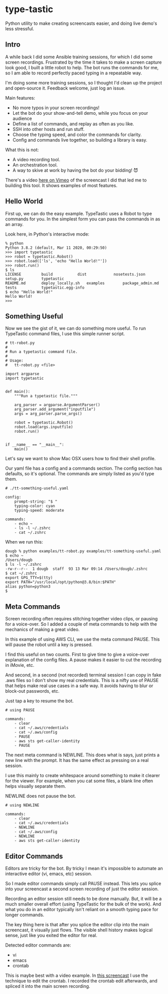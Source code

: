 # type-tastic
Python utility to make creating screencasts easier, and doing live demo's less stressful.

## Intro
A while back I did some Ansible training sessions, for which I did some screen recordings.
Frustrated by the time it takes to make a screen capture look good, I built a little robot to help.
The bot runs the commands for me, so I am able to record perfectly paced typing in a repeatable way.

I'm doing some more training sessions, so I thought I'd clean up the project and open-source it.
Feedback welcome, just log an issue.

Main features:
* No more typos in your screen recordings!
* Let the bot do your show-and-tell demo, while you focus on your audience
* Define a list of commands, and replay as often as you like.
* SSH into other hosts and run stuff.
* Choose the typing speed, and color the commands for clarity.
* Config and commands live together, so building a library is easy.

What this is not:
* A video recording tool.
* An orchestration tool.
* A way to skive at work by having the bot do your bidding! 😈

There's a video [here on Vimeo](https://vimeo.com/224764672) of the screencast I did that led me to building this tool.
It shows examples of most features.
## Hello World
First up, we can do the easy example.
TypeTastic uses a Robot to type commands for you.
In the simplest form you can pass the commands in as an array.

Look here, in Python's interactive mode:
```
% python
Python 3.8.2 (default, Mar 11 2020, 00:29:50)
>>> import typetastic
>>> robot = typetastic.Robot()
>>> robot.load(['ls', 'echo "Hello World!"'])
>>> robot.run()
$ ls
LICENSE			build			dist			nosetests.json		setup.py		typetastic
README.md		deploy_locally.sh	examples		package_admin.md	tests			typetastic.egg-info
$ echo "Hello World!"
Hello World!
>>>
```
## Something Useful
Now we see the gist of it, we can do something more useful.
To run TypeTastic command files, I use this simple runner script.
```
# tt-robot.py
#
# Run a typetastic command file.
#
# Usage:
#   tt-robot.py <file>

import argparse
import typetastic


def main():
    """Run a typetastic file."""

    arg_parser = argparse.ArgumentParser()
    arg_parser.add_argument("inputfile")
    args = arg_parser.parse_args()

    robot = typetastic.Robot()
    robot.load(args.inputfile)
    robot.run()


if __name__ == "__main__":
    main()
```
Let's say we want to show Mac OSX users how to find their shell profile.

Our yaml file has a config and a commands section.
The config section has defaults, so it's optional.
The commands are simply listed as you'd type them.
```
# ./tt-something-useful.yaml

config:
    prompt-string: "$ "
    typing-color: cyan
    typing-speed: moderate

commands:
    - echo ~
    - ls -l ~/.zshrc
    - cat ~/.zshrc
```
When we run this:
```
dougb % python examples/tt-robot.py examples/tt-something-useful.yaml
$ echo ~
/Users/dougb
$ ls -l ~/.zshrc
-rw-r--r--  1 dougb  staff  93 13 Mar 09:14 /Users/dougb/.zshrc
$ cat ~/.zshrc
export GPG_TTY=$(tty)
export PATH="/usr/local/opt/python@3.8/bin:$PATH"
alias python=python3
$
```
## Meta Commands
Screen recording often requires stitching together video clips, or pausing for a voice-over.
So I added a couple of meta commands to help with the mechanics of making a great video.

In this example of using AWS CLI, we use the meta command PAUSE.
This will pause the robot until a key is pressed.

I find this useful on two counts.
First to give time to give a voice-over explanation of the config files.
A pause makes it easier to cut the recording in iMovie, etc.

And second, in a second (not recorded) terminal session I can copy in fake .aws files so I don't show my real credentials.
This is a nifty use of PAUSE that helps make real use cases in a safe way.
It avoids having to blur or block-out passwords, etc.

Just tap a key to resume the bot.
```
# using PAUSE

commands:
    - clear
    - cat ~/.aws/credentials
    - cat ~/.aws/config
    - PAUSE
    - aws sts get-caller-identity
    - PAUSE
```
The next meta command is NEWLINE.
This does what is says, just prints a new line with the prompt.
It has the same effect as pressing <return> on a real session.

I use this mainly to create whitespace around something to make it clearer for the viewer.
For example, when you cat some files, a blank line often helps visually separate them.

NEWLINE does not pause the bot.

```
# using NEWLINE

commands:
    - clear
    - cat ~/.aws/credentials
    - NEWLINE
    - cat ~/.aws/config
    - NEWLINE
    - aws sts get-caller-identity
```
## Editor Commands
Editors are tricky for the bot.
By tricky I mean it's impossible to automate an interactive editor (vi, emacs, etc) session.

So I made editor commands simply call PAUSE instead.
This lets you splice into your screencast a second screen recording of just the editor session.

Recording an editor session still needs to be done manually.
But, it will be a much smaller overall effort (using TypeTastic for the bulk of the work).
And what you do in an editor typically isn't reliant on a smooth typing pace for longer commands.

The key thing here is that after you splice the editor clip into the main screencast, it visually just flows.
The visible shell history makes logical sense, just like you exited the editor for real.

Detected editor commands are:
* vi
* emacs
* crontab

This is maybe best with a video example.
In [this screencast](https://vimeo.com/413113839) I use the technique to edit the crontab.
I recorded the crontab edit afterwards, and spliced it into the main screen recording.
